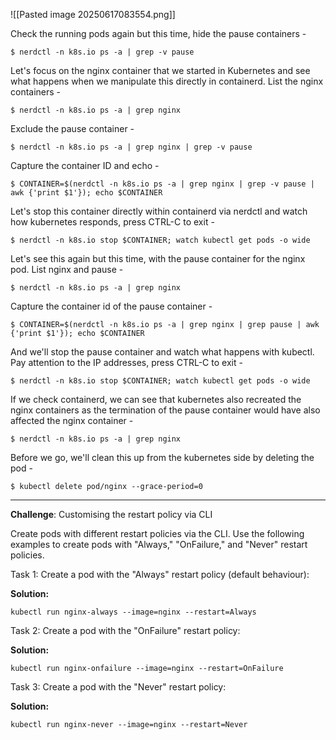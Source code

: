 ![[Pasted image 20250617083554.png]]

Check the running pods again but this time, hide the pause containers -

`$ nerdctl -n k8s.io ps -a | grep -v pause`

Let's focus on the nginx container that we started in Kubernetes and see what happens when we manipulate this directly in containerd. List the nginx containers -

`$ nerdctl -n k8s.io ps -a | grep nginx`

Exclude the pause container -

`$ nerdctl -n k8s.io ps -a | grep nginx | grep -v pause`

Capture the container ID and echo -

`$ CONTAINER=$(nerdctl -n k8s.io ps -a | grep nginx | grep -v pause | awk {'print $1'}); echo $CONTAINER`

Let's stop this container directly within containerd via nerdctl and watch how kubernetes responds, press CTRL-C to exit -

`$ nerdctl -n k8s.io stop $CONTAINER; watch kubectl get pods -o wide`

Let's see this again but this time, with the pause container for the nginx pod. List nginx and pause -

`$ nerdctl -n k8s.io ps -a | grep nginx`

Capture the container id of the pause container -

`$ CONTAINER=$(nerdctl -n k8s.io ps -a | grep nginx | grep pause | awk {'print $1'}); echo $CONTAINER`

And we'll stop the pause container and watch what happens with kubectl. Pay attention to the IP addresses, press CTRL-C to exit -

`$ nerdctl -n k8s.io stop $CONTAINER; watch kubectl get pods -o wide`

If we check containerd, we can see that kubernetes also recreated the nginx containers as the termination of the pause container would have also affected the nginx container -

`$ nerdctl -n k8s.io ps -a | grep nginx`

Before we go, we'll clean this up from the kubernetes side by deleting the pod -

`$ kubectl delete pod/nginx --grace-period=0`

---
**Challenge**: Customising the restart policy via CLI

Create pods with different restart policies via the CLI. Use the following examples to create pods with "Always," "OnFailure," and "Never" restart policies.

Task 1: Create a pod with the "Always" restart policy (default behaviour):

**Solution:**

`kubectl run nginx-always --image=nginx --restart=Always`

Task 2: Create a pod with the "OnFailure" restart policy:

**Solution:**

`kubectl run nginx-onfailure --image=nginx --restart=OnFailure`

Task 3: Create a pod with the "Never" restart policy:

**Solution:**

`kubectl run nginx-never --image=nginx --restart=Never`